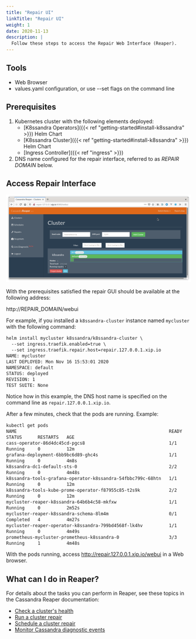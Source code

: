 ```yaml
---
title: "Repair UI"
linkTitle: "Repair UI"
weight: 1
date: 2020-11-13
description: |
  Follow these steps to access the Repair Web Interface (Reaper).
---
```


## Tools

* Web Browser
* values.yaml configuration, or use --set flags on the command line

## Prerequisites

1. Kubernetes cluster with the following elements deployed:
   * [K8ssandra Operators]({{< ref "getting-started#install-k8ssandra" >}}) Helm
     Chart
   * [K8ssandra Cluster]({{< ref "getting-started#install-k8ssandra" >}}) Helm
     Chart
   * [Ingress Controller]({{< ref "ingress" >}})
1. DNS name configured for the repair interface, referred to as _REPAIR DOMAIN_
   below.

## Access Repair Interface

![Reaper UI](reaper-ui.png)

With the prerequisites satisfied the repair GUI should be available at the
following address:

http://REPAIR_DOMAIN/webui

For example, if you installed a `k8ssandra-cluster` instance named `mycluster` with the following command:

```
helm install mycluster k8ssandra/k8ssandra-cluster \
  --set ingress.traefik.enabled=true \
  --set ingress.traefik.repair.host=repair.127.0.0.1.xip.io
NAME: mycluster
LAST DEPLOYED: Mon Nov 16 15:53:01 2020
NAMESPACE: default
STATUS: deployed
REVISION: 1
TEST SUITE: None
```

Notice how in this example, the DNS host name is specified on the command line as `repair.127.0.0.1.xip.io`.

After a few minutes, check that the pods are running. Example:

```
kubectl get pods
NAME                                                          READY   STATUS      RESTARTS   AGE
cass-operator-86d4dc45cd-pgcs8                                1/1     Running     0          12m
grafana-deployment-6bb9bc6d89-ghc4s                           1/1     Running     0          4m8s
k8ssandra-dc1-default-sts-0                                   2/2     Running     0          4m48s
k8ssandra-tools-grafana-operator-k8ssandra-54fbbc799c-68htn   1/1     Running     0          12m
k8ssandra-tools-kube-prome-operator-f87955c85-t2s9k           2/2     Running     0          12m
mycluster-reaper-k8ssandra-64b6b4c58-mkfxw                    1/1     Running     0          2m52s
mycluster-reaper-k8ssandra-schema-8lm4m                       0/1     Completed   4          4m27s
mycluster-reaper-operator-k8ssandra-799bd4568f-lk4hv          1/1     Running     0          4m49s
prometheus-mycluster-prometheus-k8ssandra-0                   3/3     Running     1          4m48s
```

With the pods running, access http://repair.127.0.0.1.xip.io/webui in a Web browser.

## What can I do in Reaper?

For details about the tasks you can perform in Reaper, see these topics in the
Cassandra Reaper documentation:

* [Check a cluster's health](http://cassandra-reaper.io/docs/usage/health/)
* [Run a cluster repair](http://cassandra-reaper.io/docs/usage/single/)
* [Schedule a cluster repair](http://cassandra-reaper.io/docs/usage/schedule/)
* [Monitor Cassandra diagnostic
  events](http://cassandra-reaper.io/docs/usage/cassandra-diagnostics/)
